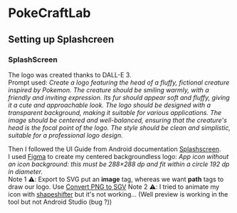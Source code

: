 # PokeCraftLab

## Setting up Splashcreen

### SplashScreen

The logo was created thanks to DALL-E 3.<br/>
Prompt used: *Create a logo featuring the head of a fluffy, fictional creature inspired by Pokemon. The creature should be smiling warmly, with a friendly and inviting expression. Its fur should appear soft and fluffy, giving it a cute and approachable look. The logo should be designed with a transparent background, making it suitable for various applications. The image should be centered and well-balanced, ensuring that the creature's head is the focal point of the logo. The style should be clean and simplistic, suitable for a professional logo design.*

Then I followed the UI Guide from Android documentation [Splashscreen](https://developer.android.com/develop/ui/views/launch/splash-screen).<br/>
I used [Figma](https://www.figma.com/) to create my centered backgroundless logo: *App icon without an icon background: this must be 288×288 dp and fit within a circle 192 dp in diameter.*<br/>
Note 1 :warning:: Export to SVG put an **image** tag, whereas we want **path** tags to draw our logo. Use [Convert PNG to SGV](https://png2svg.com/)
Note 2 :warning:: I tried to animate my icon with [shapeshifter](https://shapeshifter.design/) but it's not working... (Well preview is working in the tool but not Android Studio (bug ?))

